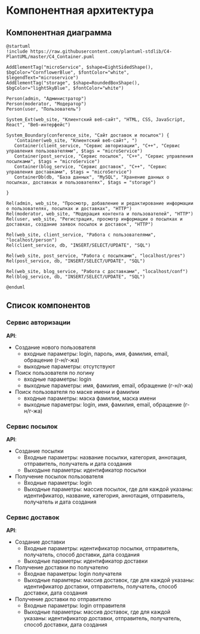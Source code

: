 # Компонентная архитектура
<!-- Состав и взаимосвязи компонентов системы между собой и внешними системами с указанием протоколов, ключевые технологии, используемые для реализации компонентов.
Диаграмма контейнеров C4 и текстовое описание. 
-->
## Компонентная диаграмма

```plantuml
@startuml
!include https://raw.githubusercontent.com/plantuml-stdlib/C4-PlantUML/master/C4_Container.puml

AddElementTag("microService", $shape=EightSidedShape(), $bgColor="CornflowerBlue", $fontColor="white", $legendText="microservice")
AddElementTag("storage", $shape=RoundedBoxShape(), $bgColor="lightSkyBlue", $fontColor="white")

Person(admin, "Администратор")
Person(moderator, "Модератор")
Person(user, "Пользователь")

System_Ext(web_site, "Клиентский веб-сайт", "HTML, CSS, JavaScript, React", "Веб-интерфейс")

System_Boundary(conference_site, "Сайт доставок и посылок") {
   'Container(web_site, "Клиентский веб-сайт", ")
   Container(client_service, "Сервис авторизации", "C++", "Сервис управления пользователями", $tags = "microService")    
   Container(post_service, "Сервис посылок", "C++", "Сервис управления посылками", $tags = "microService") 
   Container(blog_service, "Сервис доставок", "C++", "Сервис управления доставками", $tags = "microService")   
   ContainerDb(db, "База данных", "MySQL", "Хранение данных о посылках, доставках и пользователях", $tags = "storage")
   
}

Rel(admin, web_site, "Просмотр, добавление и редактирование информации о пользователях, посылках и доставках", "HTTP")
Rel(moderator, web_site, "Модерация контента и пользователей", "HTTP")
Rel(user, web_site, "Регистрация, просмотр информации о посылках и доставках, создание заявок посылок и доставок", "HTTP")

Rel(web_site, client_service, "Работа с пользователями", "localhost/person")
Rel(client_service, db, "INSERT/SELECT/UPDATE", "SQL")

Rel(web_site, post_service, "Работа с посылками", "localhost/pres")
Rel(post_service, db, "INSERT/SELECT/UPDATE", "SQL")

Rel(web_site, blog_service, "Работа с доставками", "localhost/conf")
Rel(blog_service, db, "INSERT/SELECT/UPDATE", "SQL")

@enduml
```
## Список компонентов  

### Сервис авторизации
**API**:
-	Создание нового пользователя
      - входные параметры: login, пароль, имя, фамилия, email, обращение (г-н/г-жа)
      - выходные параметры: отсутствуют
-	Поиск пользователя по логину
     - входные параметры:  login
     - выходные параметры: имя, фамилия, email, обращение (г-н/г-жа)
-	Поиск пользователя по маске имени и фамилии
     - входные параметры: маска фамилии, маска имени
     - выходные параметры: login, имя, фамилия, email, обращение (г-н/г-жа)

### Сервис посылок
**API**:
- Создание посылки
  - Входные параметры: название посылки, категория, аннотация, отправитель, получатель и дата создания
  - Выходыне параметры: идентификатор посылки
- Получение посылок пользователя
  - Входные параметры: login
  - Выходные параметры: массив посылок, где для каждой указаны: идентификатор, название, категория, аннотация, отправитель, получатель и дата создания

### Сервис доставок
**API**:
- Создание доставки
  - Входные параметры: идентификатор посылки, отправитель, получатель, способ доставки, дата создания
  - Выходные параметры: идентификатор доставки
- Получение доставки по получателю
  - Входнае параметры: login получателя
  - Выходные парамтеры: массив доставок, где для каждой указаны: идентификатор доставки, отправитель, получатель, способ доставки, дата создания
- Получение доставки по отправителю
  - Входные параметры: login отправителя
  - Выходные параметры: массив доставок, где для каждой указаны: идентификатор доставки, отправитель, получатель, способ доставки, дата создания
